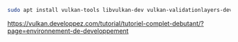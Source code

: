 
~~~bash
sudo apt install vulkan-tools libvulkan-dev vulkan-validationlayers-dev 

~~~~




https://vulkan.developpez.com/tutorial/tutoriel-complet-debutant/?page=environnement-de-developpement
